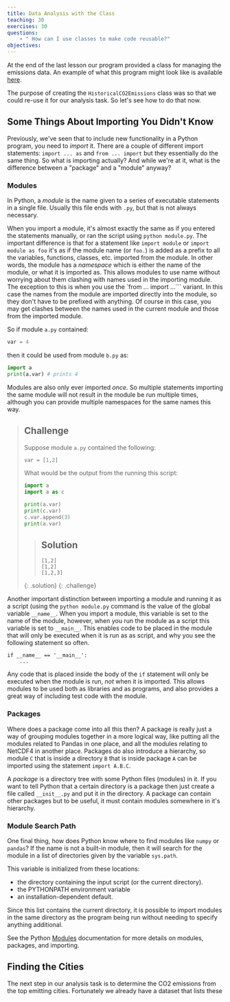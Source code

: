 ```yaml
---
title: Data Analysis with the Class
teaching: 30
exercises: 30
questions:
    - " How can I use classes to make code reusable?"
objectives:
---
```


At the end of the last lesson our program provided a class for managing the emissions data. 
An example of what this program might look like is available [here](../code/load_data_04.py). 

The purpose of creating the `HistoricalCO2Emissions` class was so that we could re-use it for
our analysis task. So let's see how to do that now.

## Some Things About Importing You Didn't Know

Previously, we've seen that to include new functionality in a Python program, you need to *import* it.
There are a couple of different import statements: `import ... as` and `from ... import` but they
essentially do the same thing. So what is importing actually? And while we're at it, what is the difference between 
a "package" and a "module" anyway?

### Modules

In Python, a *module* is the name given to a series of executable statements in a single file. Usually
this file ends with `.py`, but that is not always necessary. 

When you import a module, it's almost exactly the same as if you entered the statements manually, or ran
the script using `python module.py`. The important difference is that for a statement like `import module`
or `import module as foo` it's as if the module name (or `foo.`) is added as a prefix to all the variables, functions,
classes, etc. imported from the module. In other words, the module has a *namespace* which is either the name 
of the module, or what it is imported as. This allows modules to use name without worrying about them clashing with
names used in the importing module. The exception to this is when you use the `from ... import ...``` variant.
In this case the names from the module are imported directly into the module, so they don't have to be prefixed
with anything. Of course in this case, you may get clashes between the names used in the current module and
those from the imported module.

So if module `a.py` contained:

```python
var = 4
```

then it could be used from module `b.py` as:

```python
import a
print(a.var) # prints 4
```

Modules are also only ever imported *once*. So multiple statements importing the same module will not result
in the module be run multiple times, although you can provide multiple namespaces for the same names
this way.

> ## Challenge
>
> Suppose module `a.py` contained the following:
>
> ```python
> var = [1,2]
> ```
>
> What would be the output from the running
> this script:
>
> ```python
> import a
> import a as c
>
> print(a.var)
> print(c.var)
> c.var.append(3)
> print(a.var)
> ```
> 
> > ## Solution
> >
> > ```
> > [1,2]
> > [1,2]
> > [1,2,3]
> > ```
> {: .solution}
{: .challenge}

Another important distinction between importing a module and running it as a script (using the
`python module.py` command is the value
of the global variable `__name__`. When you import a module, this variable is set to the name
of the module, however, when you run the module as a script this variable is set to `__main__`.
This enables code to be placed in the module that will only be executed when it is run as
as script, and why you see the following statement so often.

```
if __name__ == '__main__':
    ...
```

Any code that is placed inside the body of the `if` statement will only be executed when the
module is run, *not* when it is imported. This allows modules to be used both as libraries and
as programs, and also provides a great way of including test code with the module.

### Packages

Where does a package come into all this then? A package is really just a way of grouping modules
together in a more logical way, like putting all the modules related to Pandas in one place, and
all the modules relating to NetCDF4 in another place. Packages do also introduce a hierarchy, so
module `C` that is inside a directory `B` that is inside package `A` can be imported using the
statement `import A.B.C`.

A *package* is a directory tree with some Python files (modules) in it. If you want to tell Python that a 
certain directory is a package then just create a file called `__init__.py` and put it in the directory.
A package can contain other packages but to be useful, it must contain modules somewhere in it's hierarchy.

### Module Search Path

One final thing, how does Python know where to find modules like `numpy` or `pandas`? If the name is not
a built-in module, then it will search for the module in a list of directories given by the variable `sys.path`.

This variable is initialized from these locations:

- the directory containing the input script (or the current directory).
- the PYTHONPATH environment variable
- an installation-dependent default.

Since this list contains the current directory, it is possible to import modules in the same directory
as the program being run without needing to specify anything additional.

See the Python [Modules](https://docs.python.org/3.6/tutorial/modules.html) documentation for more details
on modules, packages, and importing.

## Finding the Cities

The next step in our analysis task is to determine the CO2 emissions from the top emitting cities. Fortunately
we already have a dataset that lists these 
